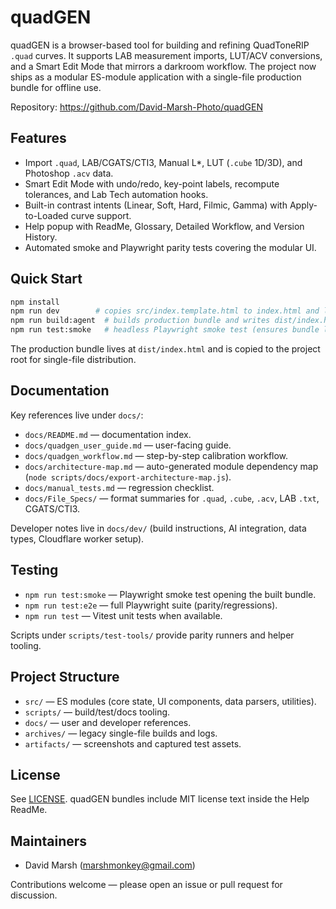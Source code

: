 # quadGEN

quadGEN is a browser-based tool for building and refining QuadToneRIP `.quad` curves. It supports LAB measurement imports, LUT/ACV conversions, and a Smart Edit Mode that mirrors a darkroom workflow. The project now ships as a modular ES-module application with a single-file production bundle for offline use.

Repository: https://github.com/David-Marsh-Photo/quadGEN

## Features
- Import `.quad`, LAB/CGATS/CTI3, Manual L*, LUT (`.cube` 1D/3D), and Photoshop `.acv` data.
- Smart Edit Mode with undo/redo, key-point labels, recompute tolerances, and Lab Tech automation hooks.
- Built-in contrast intents (Linear, Soft, Hard, Filmic, Gamma) with Apply-to-Loaded curve support.
- Help popup with ReadMe, Glossary, Detailed Workflow, and Version History.
- Automated smoke and Playwright parity tests covering the modular UI.

## Quick Start
```bash
npm install
npm run dev        # copies src/index.template.html to index.html and launches Vite dev server
npm run build:agent  # builds production bundle and writes dist/index.html + root index.html
npm run test:smoke   # headless Playwright smoke test (ensures bundle loads without console errors)
```

The production bundle lives at `dist/index.html` and is copied to the project root for single-file distribution.

## Documentation
Key references live under `docs/`:
- `docs/README.md` — documentation index.
- `docs/quadgen_user_guide.md` — user-facing guide.
- `docs/quadgen_workflow.md` — step-by-step calibration workflow.
- `docs/architecture-map.md` — auto-generated module dependency map (`node scripts/docs/export-architecture-map.js`).
- `docs/manual_tests.md` — regression checklist.
- `docs/File_Specs/` — format summaries for `.quad`, `.cube`, `.acv`, LAB `.txt`, CGATS/CTI3.

Developer notes live in `docs/dev/` (build instructions, AI integration, data types, Cloudflare worker setup).

## Testing
- `npm run test:smoke` — Playwright smoke test opening the built bundle.
- `npm run test:e2e` — full Playwright suite (parity/regressions).
- `npm run test` — Vitest unit tests when available.

Scripts under `scripts/test-tools/` provide parity runners and helper tooling.

## Project Structure
- `src/` — ES modules (core state, UI components, data parsers, utilities).
- `scripts/` — build/test/docs tooling.
- `docs/` — user and developer references.
- `archives/` — legacy single-file builds and logs.
- `artifacts/` — screenshots and captured test assets.

## License
See [LICENSE](LICENSE). quadGEN bundles include MIT license text inside the Help ReadMe.

## Maintainers
- David Marsh (marshmonkey@gmail.com)

Contributions welcome — please open an issue or pull request for discussion.
